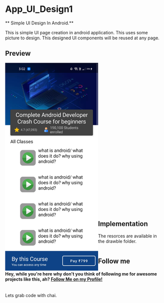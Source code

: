 # App_UI_Design1
** Simple UI Design In Android.** 






This is simple UI page creation in android application. This uses some picture to design. This designed UI components will be reused at any page.
<br>

## Preview
<img src="/Screenshot/1.jpg" width="300"  align="left">

<br><br><br><br><br><br><br><br><br><br><br><br><br><br><br><br><br><br><br><br><br><br><br><br><br><br><br><br>


## Implementation

The resorces are available in the drawble folder.

``` Please check code
```


## Follow me
<h4>Hey, while you're here why don't you think of following me for awesome projects like this, ah? <a href="https://github.com/ankit-p-chandran">Follow Me on my Profile!</a></h4>

<br>
Lets grab code with chai.


